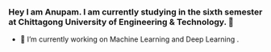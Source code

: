 ### Hey I am Anupam. I am currently studying in the sixth semester at Chittagong University of Engineering & Technology. 👋
- 🔭 I’m currently working on Machine Learning and Deep Learning .
<!--
**AnupamDas054/AnupamDas054** is a ✨ _special_ ✨ repository because its `README.md` (this file) appears on your GitHub profile.

Here are some ideas to get you started:

- 🔭 I’m currently working on ...
- 🌱 I’m currently learning ...
- 👯 I’m looking to collaborate on ...
- 🤔 I’m looking for help with ...
- 💬 Ask me about ...
- 📫 How to reach me: ...
- 😄 Pronouns: ...
- ⚡ Fun fact: ...
-->
